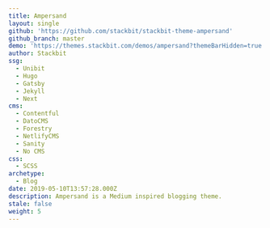 ```yaml
---
title: Ampersand
layout: single
github: 'https://github.com/stackbit/stackbit-theme-ampersand'
github_branch: master
demo: 'https://themes.stackbit.com/demos/ampersand?themeBarHidden=true'
author: Stackbit
ssg:
  - Unibit
  - Hugo
  - Gatsby
  - Jekyll
  - Next
cms:
  - Contentful
  - DatoCMS
  - Forestry
  - NetlifyCMS
  - Sanity
  - No CMS
css:
  - SCSS
archetype:
  - Blog
date: 2019-05-10T13:57:28.000Z
description: Ampersand is a Medium inspired blogging theme.
stale: false
weight: 5
---
```

